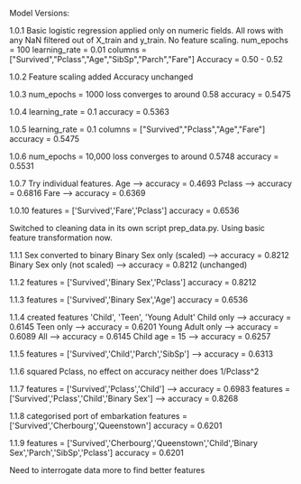 Model Versions:

1.0.1
Basic logistic regression applied only on numeric fields. All rows with any NaN filtered out of X_train and y_train. No feature scaling.
num_epochs = 100
learning_rate = 0.01
columns = ["Survived","Pclass","Age","SibSp","Parch","Fare"]
Accuracy = 0.50 - 0.52

1.0.2
Feature scaling added
Accuracy unchanged

1.0.3
num_epochs = 1000
loss converges to around 0.58
accuracy = 0.5475

1.0.4
learning_rate = 0.1
accuracy = 0.5363

1.0.5
learning_rate = 0.1
columns = ["Survived","Pclass","Age","Fare"]
accuracy = 0.5475

1.0.6
num_epochs = 10,000
loss converges to around 0.5748
accuracy = 0.5531

1.0.7
Try individual features.
Age --> accuracy = 0.4693
Pclass --> accuracy = 0.6816
Fare --> accuracy = 0.6369

1.0.10
features = ['Survived','Fare','Pclass']
accuracy = 0.6536

Switched to cleaning data in its own script prep_data.py. Using basic feature transformation now.

1.1.1
Sex converted to binary
Binary Sex only (scaled) --> accuracy = 0.8212
Binary Sex only (not scaled) --> accuracy = 0.8212 (unchanged)

1.1.2
features = ['Survived','Binary Sex','Pclass']
accuracy = 0.8212

1.1.3
features = ['Survived','Binary Sex','Age']
accuracy = 0.6536

1.1.4
created features 'Child', 'Teen', 'Young Adult'
Child only --> accuracy = 0.6145
Teen only --> accuracy = 0.6201
Young Adult only --> accuracy = 0.6089
All --> accuracy = 0.6145
Child age = 15 --> accuracy = 0.6257

1.1.5
features = ['Survived','Child','Parch','SibSp'] --> accuracy = 0.6313

1.1.6
squared Pclass, no effect on accuracy
neither does 1/Pclass^2

1.1.7
features = ['Survived','Pclass','Child'] --> accuracy = 0.6983
features = ['Survived','Pclass','Child','Binary Sex'] --> accuracy = 0.8268

1.1.8
categorised port of embarkation
features = ['Survived','Cherbourg','Queenstown']
accuracy = 0.6201

1.1.9
features = ['Survived','Cherbourg','Queenstown','Child','Binary Sex','Parch','SibSp','Pclass']
accuracy = 0.6201

Need to interrogate data more to find better features
